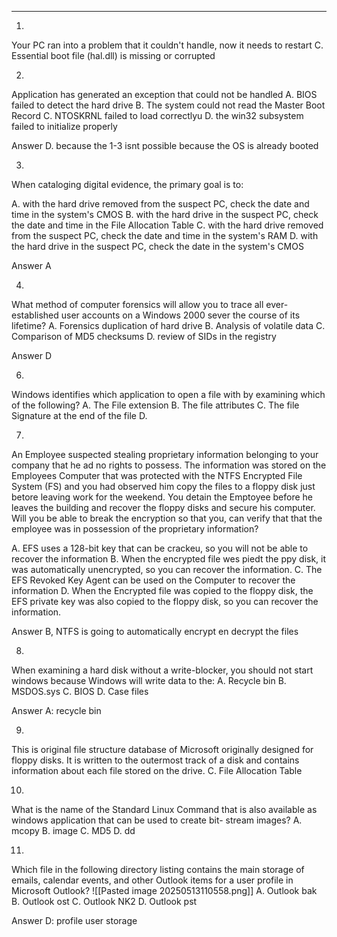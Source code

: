
- --

1.
Your PC ran into a problem that it couldn't handle, now it needs to restart
C. Essential boot file (hal.dll) is missing or corrupted

2.
Application has generated an exception that could not be handled
A. BIOS failed to detect the hard drive
B. The system could not read the Master Boot Record
C. NTOSKRNL failed to load correctlyu
D. the win32 subsystem failed to initialize properly

Answer D. because the 1-3 isnt possible because the OS is already booted

3.
When cataloging digital evidence, the primary goal is to:

A. with the hard drive removed from the suspect PC, check the date and time in the system's CMOS
B. with the hard drive in the suspect PC, check the date and time in the File Allocation Table
C. with the hard drive removed from the suspect PC, check the date and time in the system's RAM
D. with the hard drive in the suspect PC, check the date in the system's CMOS

Answer A

4.
What method of computer forensics will allow you to trace all ever-established user accounts on a Windows 2000 sever the course of its lifetime?
A. Forensics duplication of hard drive
B. Analysis of volatile data
C. Comparison of MD5 checksums
D. review of SIDs in the registry

Answer D

6.
Windows identifies which application to open a file with by examining which of the following?
A. The File extension
B. The file attributes
C. The file Signature at the end of the file
D. 

7.
An Employee suspected stealing proprietary information belonging to your company that he ad no rights to possess. The information was stored on the Employees Computer that was protected with the NTFS Encrypted File System (FS) and you had observed him copy the files to a floppy disk just betore leaving work for the weekend. You detain the Emptoyee before he leaves the building and recover the floppy disks and secure his computer. Will you be able to break the encryption so that you, can verify that that the employee was in possession of the proprietary information?

A. EFS uses a 128-bit key that can be crackeu, so you will not be able to recover the information 
B. When the encrypted file wes piedt the ppy disk, it was automatically unencrypted, so you can recover the information.
C. The EFS Revoked Key Agent can be used on the Computer to recover the information 
D. When the Encrypted file was copied to the floppy disk, the EFS private key was also copied to the floppy disk, so you can recover the information.

Answer B, NTFS is going to automatically encrypt en decrypt the files

8.
When examining a hard disk without a write-blocker, you should not start windows because Windows will write data to the:
A. Recycle bin
B. MSDOS.sys
C. BIOS
D. Case files

Answer A: recycle bin

9.
This is original file structure database of Microsoft originally designed for floppy disks. It is written to the outermost track of a disk and contains information about each file stored on the drive.
C. File Allocation Table

10.
What is the name of the Standard Linux Command that is also available as windows application that can be used to create bit- stream images? 
A. mcopy 
B. image 
C. MD5 
D. dd

11.
Which file in the following directory listing contains the main storage of emails, calendar events, and other Outlook items for a user profile in Microsoft Outlook? 
![[Pasted image 20250513110558.png]]
A. Outlook bak 
B. Outlook ost 
C. Outlook NK2 
D. Outlook pst

Answer D: profile user storage
